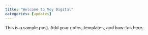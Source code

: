 ```yaml
---
title: "Welcome to Vey Digital"
categories: [updates]
---
```


This is a sample post. Add your notes, templates, and how-tos here.
